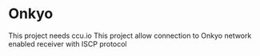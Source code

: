Onkyo
=====

This project needs ccu.io
This project allow connection to Onkyo network enabled receiver with ISCP protocol
